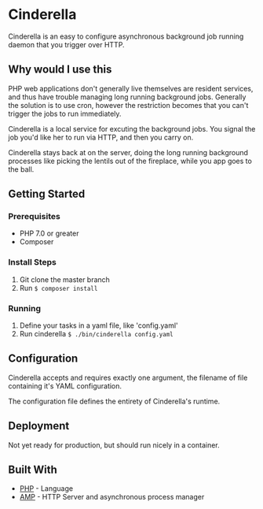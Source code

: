 # Cinderella

Cinderella is an easy to configure asynchronous background job running daemon that you trigger over HTTP.

## Why would I use this

PHP web applications don't generally live themselves are resident services, and thus have trouble managing long running background jobs.
Generally the solution is to use cron, however the restriction becomes that you can't trigger the jobs to run immediately.

Cinderella is a local service for excuting the background jobs.  You signal the job you'd like her to run via HTTP, and then you carry on.

Cinderella stays back at on the server, doing the long running background processes like picking the lentils out of the fireplace, while you app goes to the ball.

## Getting Started

### Prerequisites

- PHP 7.0 or greater
- Composer

### Install Steps

1. Git clone the master branch
2. Run ```$ composer install```

### Running

1. Define your tasks in a yaml file, like 'config.yaml'
2. Run cinderella ```$ ./bin/cinderella config.yaml```

## Configuration

Cinderella accepts and requires exactly one argument, the filename of file containing it's YAML configuration.

The configuration file defines the entirety of Cinderella's runtime.

## Deployment

Not yet ready for production, but should run nicely in a container.

## Built With

* [PHP](http://php.net/) - Language
* [AMP](https://amphp.org/) - HTTP Server and asynchronous process manager